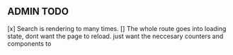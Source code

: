 ## ADMIN TODO

[x] Search is rendering to many times.
[] The whole route goes into loading state, dont want the page to reload. just want the neccesary counters and components to
